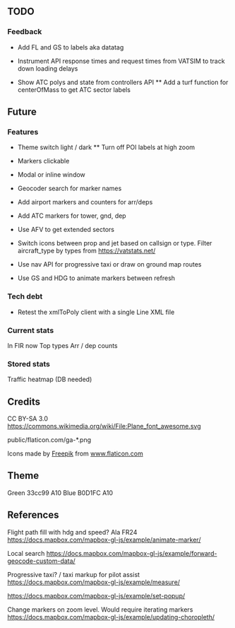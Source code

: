 ## TODO

### Feedback

* Add FL and GS to labels aka datatag


* Instrument API response times and request times from VATSIM to track down loading delays

* Show ATC polys and state from controllers API
** Add a turf function for centerOfMass to get ATC sector labels


## Future

### Features

* Theme switch light / dark
** Turn off POI labels at high zoom

* Markers clickable
* Modal or inline window
* Geocoder search for marker names


* Add airport markers and counters for arr/deps
* Add ATC markers for tower, gnd, dep
* Use AFV to get extended sectors
* Switch icons between prop and jet based on callsign or type.
  Filter aircraft_type by types from https://vatstats.net/
* Use nav API for progressive taxi or draw on ground map routes
* Use GS and HDG to animate markers between refresh

### Tech debt

* Retest the xmlToPoly client with a single Line XML file

### Current stats
In FIR now
Top types
Arr / dep counts

### Stored stats
Traffic heatmap (DB needed)

## Credits
CC BY-SA 3.0
https://commons.wikimedia.org/wiki/File:Plane_font_awesome.svg 

public/flaticon.com/ga-*.png
<div>Icons made by <a href="https://www.freepik.com" title="Freepik">Freepik</a> from <a href="https://www.flaticon.com/" title="Flaticon">www.flaticon.com</a></div>

## Theme

Green 33cc99 A10
Blue B0D1FC A10

## References

Flight path fill with hdg and speed? Ala FR24
https://docs.mapbox.com/mapbox-gl-js/example/animate-marker/

Local search
https://docs.mapbox.com/mapbox-gl-js/example/forward-geocode-custom-data/

Progressive taxi? / taxi markup for pilot assist
https://docs.mapbox.com/mapbox-gl-js/example/measure/

https://docs.mapbox.com/mapbox-gl-js/example/set-popup/

Change markers on zoom level. Would require iterating markers
https://docs.mapbox.com/mapbox-gl-js/example/updating-choropleth/